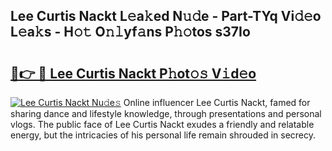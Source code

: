 ## Lee Curtis Nackt L𝚎a𝚔ed N𝚞𝚍e - Part-TYq Vi𝚍𝚎o L𝚎a𝚔s - H𝚘𝚝 O𝚗𝚕yf𝚊ns P𝚑𝚘tos s37Io

# <h2><a href="http://kf8nm0.oniu.top/?m=Lee+Curtis+Nackt">🔗👉 🔴 Lee Curtis Nackt P𝚑ot𝚘𝚜 V𝚒d𝚎o</a></h2>

[![Lee Curtis Nackt Nu𝚍e𝚜](https://i.imgur.com/0qMVB7G.gif)](http://kf8nm0.oniu.top/?m=Lee+Curtis+Nackt)
Online influencer Lee Curtis Nackt, famed for sharing dance and lifestyle knowledge, through presentations and personal vlogs. The public face of Lee Curtis Nackt exudes a friendly and relatable energy, but the intricacies of his personal life remain shrouded in secrecy.  
